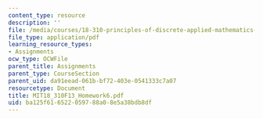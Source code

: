 ```yaml
---
content_type: resource
description: ''
file: /media/courses/18-310-principles-of-discrete-applied-mathematics-fall-2013/ba125f616522059788a08e5a38bdb8df_MIT18_310F13_Homework6.pdf
file_type: application/pdf
learning_resource_types:
- Assignments
ocw_type: OCWFile
parent_title: Assignments
parent_type: CourseSection
parent_uid: da91eead-061b-bf72-403e-0541333c7a07
resourcetype: Document
title: MIT18_310F13_Homework6.pdf
uid: ba125f61-6522-0597-88a0-8e5a38bdb8df
---
```

